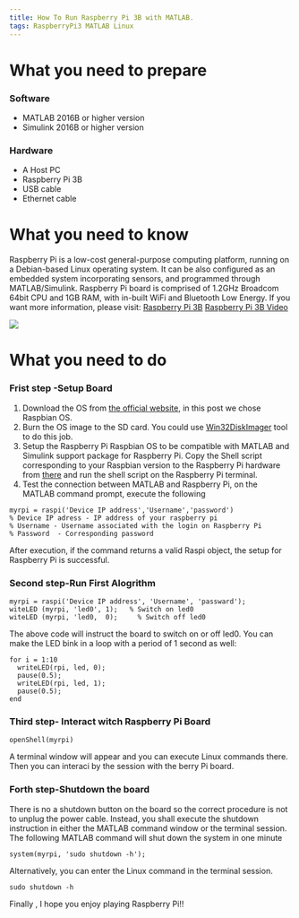 ```yaml
---
title: How To Run Raspberry Pi 3B with MATLAB.
tags: RaspberryPi3 MATLAB Linux
---
```


# **What you need to prepare**

### **Software** 

* MATLAB 2016B or higher version
* Simulink 2016B or higher version

### **Hardware**
* A Host PC
* Raspberry Pi 3B
* USB cable
* Ethernet cable


# **What you need to know**

Raspberry Pi is a low-cost general-purpose computing platform, running on a Debian-based Linux operating system. It can be also configured as an embedded system incorporating sensors, and programmed through MATLAB/Simulink.
Raspberry Pi board  is comprised of 1.2GHz Broadcom 64bit CPU and 1GB RAM, with in-built WiFi and Bluetooth Low Energy.
If you want more information, please visit:
[Raspberry Pi 3B](http://www.raspberrypi.org/products/raspberry-pi-3-model-b/)
[Raspberry Pi 3B Video](http://www.youtube.com/watch?v=gbJB3387xUw)


![](http://au.element14.com/productimages/standard/en_GB/2525225-40.jpg)


# **What you need to do**
### **Frist step -Setup Board**
1. Download the OS from [the official website](https://www.raspberrypi.org/downloads/), in this post we chose Raspbian OS.
2. Burn the OS image to the SD card. You could use [Win32DiskImager](https://sourceforge.net/projects/win32diskimager/) tool to do this job.
3. Setup the Raspberry Pi Raspbian OS to be compatible with MATLAB and Simulink support package for Raspberry Pi.  Copy the Shell script corresponding to your Raspbian version to the Raspberry Pi hardware from [there](https://github.com/mathworks/Raspbian_OS_Setup) and  run the shell script on the Raspberry Pi terminal.
4. Test the connection between MATLAB and Raspberry Pi,  on the MATLAB command prompt, execute the following

```
myrpi = raspi('Device IP address','Username','password')
% Device IP adress - IP address of your raspberry pi
% Username - Username associated with the login on Raspberry Pi
% Password  - Corresponding password
```


After execution, if the command returns a valid Raspi object, the setup for Raspberry Pi is successful.

### **Second step-Run First Alogrithm**

```
myrpi = raspi('Device IP address', 'Username', 'passward');
witeLED (myrpi, 'led0', 1);   % Switch on led0
witeLED (myrpi, 'led0,  0);     % Switch off led0
```
The above code will instruct the board to switch on or off led0.
You can make the LED bink in a loop with a period of 1 second as well:

```
for i = 1:10
  writeLED(rpi, led, 0);
  pause(0.5);
  writeLED(rpi, led, 1);
  pause(0.5);
end
```

### **Third step- Interact witch Raspberry Pi Board**
```
openShell(myrpi)
```
A terminal window will appear and you can execute Linux commands there.
Then you can interaci by the session with the berry Pi board.

### **Forth step-Shutdown the board**

There is no a shutdown button on the board so the correct procedure is not to unplug the power cable. Instead, you shall execute the shutdown instruction in either the MATLAB command window or the terminal session.
The following MATLAB command will shut down the system in one minute
```
system(myrpi, 'sudo shutdown -h');
```
Alternatively, you can enter the Linux command in the terminal session.
```
sudo shutdown -h
```



Finally , I hope you enjoy playing Raspberry Pi!!